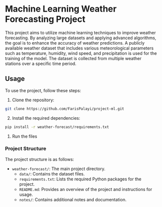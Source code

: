 # Machine Learning Weather Forecasting Project

This project aims to utilize machine learning techniques to improve weather forecasting. By analyzing large datasets and applying advanced algorithms, the goal is to enhance the accuracy of weather predictions. A publicly available weather dataset that includes various meteorological parameters such as temperature, humidity, wind speed, and precipitation is used for the training of the model. The dataset is collected from multiple weather stations over a specific time period.

## Usage

To use the project, follow these steps:

1. Clone the repository:

  ```bash
  git clone https://github.com/FarisPalayi/project-ml.git
  ```

2. Install the required dependencies:

  ```bash
  pip install -r weather-forecast/requirements.txt
  ```

1. Run the files

### Project Structure

The project structure is as follows:
- `weather-forecast/`: The main project directory.
  - `data/`: Contains the dataset files.
  <!-- - `models/`: Contains the trained machine learning models. -->
  <!-- - `notebooks/`: Contains Jupyter notebooks for data exploration and model development. -->
  - `requirements.txt`: Lists the required Python packages for the project.
  - `README.md`: Provides an overview of the project and instructions for usage.
  - `notes/`: Contains additional notes and documentation.

